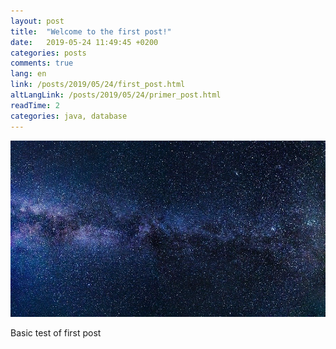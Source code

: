 ```yaml
---
layout: post
title:  "Welcome to the first post!"
date:   2019-05-24 11:49:45 +0200
categories: posts
comments: true
lang: en
link: /posts/2019/05/24/first_post.html
altLangLink: /posts/2019/05/24/primer_post.html
readTime: 2
categories: java, database
---
```


![x-large header](/assets/test.jpg)

Basic test of first post
